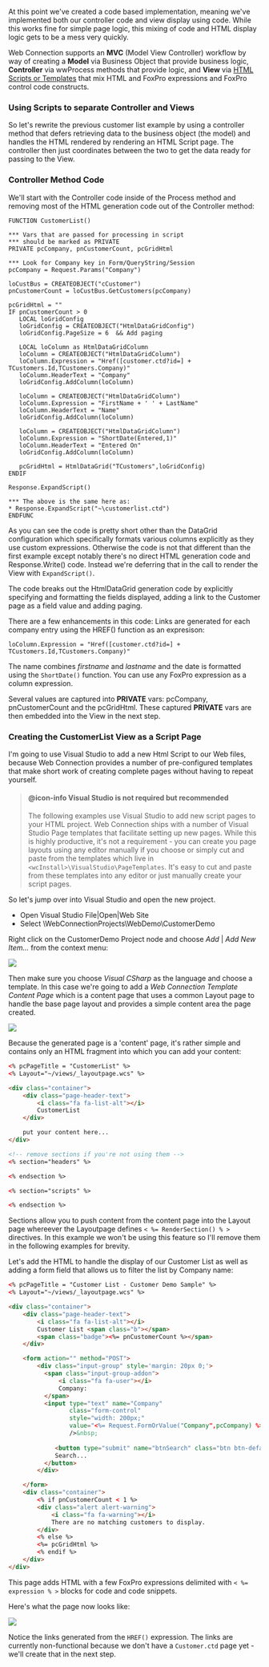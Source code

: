 At this point we've created a code based implementation, meaning we've implemented both our controller code and view display using code. While this works fine for simple page logic, this mixing of code and HTML display logic gets to be a mess very quickly.

Web Connection supports an **MVC** (Model View Controller) workflow by way of creating a **Model** via Business Object that provide business logic, **Controller** via wwProcess methods that provide logic, and **View** via [HTML Scripts or Templates](VFPS://Topic/_4DB0VHAQW) that mix HTML and FoxPro expressions and FoxPro control code constructs.

### Using Scripts to separate Controller and Views
So let's rewrite the previous customer list example by using a controller method that defers retrieving data to the business object (the model) and handles the HTML rendered by rendering an HTML Script page. The controller then just coordinates between the two to get the data ready for passing to the View.

### Controller Method Code
We'll start with the Controller code inside of the Process method and removing most of the HTML generation code out of the Controller method:

```foxpro
FUNCTION CustomerList()

*** Vars that are passed for processing in script
*** should be marked as PRIVATE
PRIVATE pcCompany, pnCustomerCount, pcGridHtml

*** Look for Company key in Form/QueryString/Session
pcCompany = Request.Params("Company")

loCustBus = CREATEOBJECT("cCustomer")
pnCustomerCount = loCustBus.GetCustomers(pcCompany)

pcGridHtml = ""
IF pnCustomerCount > 0
   LOCAL loGridConfig
   loGridConfig = CREATEOBJECT("HtmlDataGridConfig")
   loGridConfig.PageSize = 6  && Add paging
   
   LOCAL loColumn as HtmlDataGridColumn
   loColumn = CREATEOBJECT("HtmlDataGridColumn")
   loColumn.Expression = "Href([customer.ctd?id=] + TCustomers.Id,TCustomers.Company)"
   loColumn.HeaderText = "Company"
   loGridConfig.AddColumn(loColumn)

   loColumn = CREATEOBJECT("HtmlDataGridColumn")
   loColumn.Expression = "FirstName + ' ' + LastName"
   loColumn.HeaderText = "Name"
   loGridConfig.AddColumn(loColumn)

   loColumn = CREATEOBJECT("HtmlDataGridColumn")
   loColumn.Expression = "ShortDate(Entered,1)"   
   loColumn.HeaderText = "Entered On"
   loGridConfig.AddColumn(loColumn)
   
   pcGridHtml = HtmlDataGrid("TCustomers",loGridConfig)   
ENDIF

Response.ExpandScript()

*** The above is the same here as:
* Response.ExpandScript("~\customerlist.ctd")
ENDFUNC
```

As you can see the code is pretty short other than the DataGrid configuration which specifically formats various columns explicitly as they use custom expressions. Otherwise the code is not that different than the first example except notably there's no direct HTML generation code and Response.Write() code. Instead we're deferring that in the call to render the View with `ExpandScript()`.

The code breaks out the HtmlDataGrid generation code by explicitly specifying and formatting the fields displayed, adding a link to the Customer page as a field value and adding paging.  

There are a few enhancements in this code: Links are generated for each company entry using the HREF() function as an expresison:

```foxpro
loColumn.Expression = "Href([customer.ctd?id=] + TCustomers.Id,TCustomers.Company)"
```

The name combines *firstname* and *lastname* and the date is formatted using the `ShortDate()` function. You can use any FoxPro expression as a column expression.

Several values are captured into **PRIVATE** vars: pcCompany, pnCustomerCount and the pcGridHtml. These captured **PRIVATE** vars are then embedded into the View in the next step.

### Creating the CustomerList View as a Script Page
I'm going to use Visual Studio to add a new Html Script to our Web files, because Web Connection provides a number of pre-configured templates that make short work of creating complete pages without having to repeat yourself.

> #### @icon-info Visual Studio is not required but recommended
>The following examples use Visual Studio to add new script pages to your HTML project. Web Connection ships with a number of Visual Studio Page templates that facilitate setting up new pages. While this is highly productive, it's not a requirement - you can create you page layouts using any editor manually if you choose or simply cut and paste from the templates which live in `<wcInstall>\VisualStudio\PageTemplates`. It's easy to cut and paste from these templates into any editor or just manually create your script pages.

So let's jump over into Visual Studio and open the new project.

* Open Visual Studio File|Open|Web Site
* Select \WebConnectionProjects\WebDemo\CustomerDemo

Right click on the CustomerDemo Project node and choose *Add* | *Add New Item...* from the context menu:

![](/images/stepbystep/AddNewScript.png)

Then make sure you choose *Visual CSharp* as the language and choose a template. In this case we're going to add a *Web Connection Template Content Page* which is a content page that uses a common Layout page to handle the base page layout and provides a simple content area the page created.

![](/images/stepbystep/AddContentTemplate.png)

Because the generated page is a 'content' page, it's rather simple and contains only an HTML fragment into which you can add your content:

```html
<% pcPageTitle = "CustomerList" %>
<% Layout="~/views/_layoutpage.wcs" %>

<div class="container">
    <div class="page-header-text">
        <i class="fa fa-list-alt"></i> 
        CustomerList
    </div>

    put your content here...
</div>            

<!-- remove sections if you're not using them -->
<% section="headers" %>

<% endsection %>

<% section="scripts" %>

<% endsection %>
```

Sections allow you to push content from the content page into the Layout page whereever the Layoutpage defines `< %= RenderSection() % >` directives. In this example we won't be using this feature so I'll remove them in the following examples for brevity.

Let's add the HTML to handle the display of our Customer List as well as adding a form field that allows us to filter the list by Company name:

```html
<% pcPageTitle = "Customer List - Customer Demo Sample" %>
<% Layout="~/views/_layoutpage.wcs" %>

<div class="container">
    <div class="page-header-text">
        <i class="fa fa-list-alt"></i> 
        Customer List <span class="b"></span>
        <span class="badge"><%= pnCustomerCount %></span>
    </div>    

    <form action="" method="POST">
        <div class="input-group" style='margin: 20px 0;'>
          <span class="input-group-addon">
              <i class="fa fa-user"></i>
              Company:
          </span>
          <input type="text" name="Company" 
                 class="form-control" 
                 style="width: 200px;" 
                 value="<%= Request.FormOrValue("Company",pcCompany) %>"
                 />&nbsp;
  
             <button type="submit" name="btnSearch" class="btn btn-default" type="button">
             Search...
          </button>	
        </div>

    </form>
    <div class="container">
        <% if pnCustomerCount < 1 %>
        <div class="alert alert-warning">
            <i class="fa fa-warning"></i>
            There are no matching customers to display.        
        </div>
        <% else %>
        <%= pcGridHtml %>
        <% endif %>
    </div>
</div>             
```

This page adds HTML with a few FoxPro expressions delimited with `< %= expression % >`  blocks for code and code snippets.

Here's what the page now looks like:

![](/images/stepbystep/CustomerList_Script.png)

Notice the links generated from the `HREF()` expression. The links are currently non-functional because we don't have a `Customer.ctd` page yet - we'll create that in the next step.